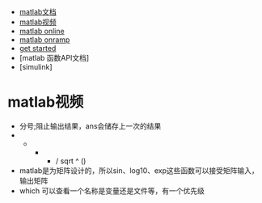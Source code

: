 - [matlab文档](https://www.mathworks.com/help/matlab/)
- [matlab视频](https://www.coursera.org/learn/machine-learning/supplement/Mlf3e/more-octave-matlab-resources)
- [matlab online](https://matlab.mathworks.com/)
- [matlab onramp](https://matlabacademy.mathworks.com/)
- [get started](https://www.mathworks.com/help/matlab/getting-started-with-matlab.html)
- [matlab 函数API文档]
- [simulink]
# matlab视频
- 分号;阻止输出结果，ans会储存上一次的结果
- + - * / sqrt ^ ()
- matlab是为矩阵设计的，所以sin、log10、exp这些函数可以接受矩阵输入，输出矩阵
- which 可以查看一个名称是变量还是文件等，有一个优先级
